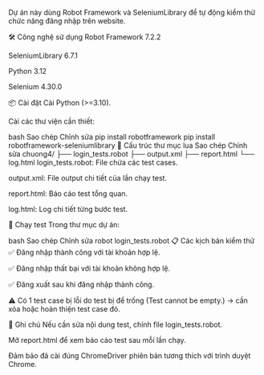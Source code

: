 Dự án này dùng Robot Framework và SeleniumLibrary để tự động kiểm thử chức năng đăng nhập trên website.

🛠 Công nghệ sử dụng
Robot Framework 7.2.2

SeleniumLibrary 6.7.1

Python 3.12

Selenium 4.30.0

📦 Cài đặt
Cài Python (>=3.10).

Cài các thư viện cần thiết:

bash
Sao chép
Chỉnh sửa
pip install robotframework
pip install robotframework-seleniumlibrary
📁 Cấu trúc thư mục
lua
Sao chép
Chỉnh sửa
chuong4/
├── login_tests.robot
├── output.xml
├── report.html
└── log.html
login_tests.robot: File chứa các test cases.

output.xml: File output chi tiết của lần chạy test.

report.html: Báo cáo test tổng quan.

log.html: Log chi tiết từng bước test.

🧪 Chạy test
Trong thư mục dự án:

bash
Sao chép
Chỉnh sửa
robot login_tests.robot
📋 Các kịch bản kiểm thử
✅ Đăng nhập thành công với tài khoản hợp lệ.

✅ Đăng nhập thất bại với tài khoản không hợp lệ.

✅ Đăng xuất sau khi đăng nhập thành công.

⚠️ Có 1 test case bị lỗi do test bị để trống (Test cannot be empty.) → cần xóa hoặc hoàn thiện test case đó.

📑 Ghi chú
Nếu cần sửa nội dung test, chỉnh file login_tests.robot.

Mở report.html để xem báo cáo test sau mỗi lần chạy.

Đảm bảo đã cài đúng ChromeDriver phiên bản tương thích với trình duyệt Chrome.

